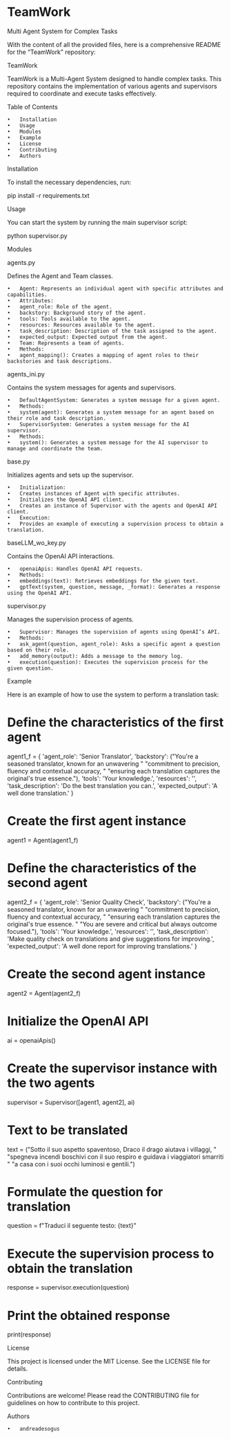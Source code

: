 # TeamWork
Multi Agent System for Complex Tasks


With the content of all the provided files, here is a comprehensive README for the “TeamWork” repository:

TeamWork

TeamWork is a Multi-Agent System designed to handle complex tasks. This repository contains the implementation of various agents and supervisors required to coordinate and execute tasks effectively.

Table of Contents

	•	Installation
	•	Usage
	•	Modules
	•	Example
	•	License
	•	Contributing
	•	Authors

Installation

To install the necessary dependencies, run:

pip install -r requirements.txt

Usage

You can start the system by running the main supervisor script:

python supervisor.py

Modules

agents.py

Defines the Agent and Team classes.

	•	Agent: Represents an individual agent with specific attributes and capabilities.
	•	Attributes:
	•	agent_role: Role of the agent.
	•	backstory: Background story of the agent.
	•	tools: Tools available to the agent.
	•	resources: Resources available to the agent.
	•	task_description: Description of the task assigned to the agent.
	•	expected_output: Expected output from the agent.
	•	Team: Represents a team of agents.
	•	Methods:
	•	agent_mapping(): Creates a mapping of agent roles to their backstories and task descriptions.

agents_ini.py

Contains the system messages for agents and supervisors.

	•	DefaultAgentSystem: Generates a system message for a given agent.
	•	Methods:
	•	system(agent): Generates a system message for an agent based on their role and task description.
	•	SupervisorSystem: Generates a system message for the AI supervisor.
	•	Methods:
	•	system(): Generates a system message for the AI supervisor to manage and coordinate the team.

base.py

Initializes agents and sets up the supervisor.

	•	Initialization:
	•	Creates instances of Agent with specific attributes.
	•	Initializes the OpenAI API client.
	•	Creates an instance of Supervisor with the agents and OpenAI API client.
	•	Execution:
	•	Provides an example of executing a supervision process to obtain a translation.

baseLLM_wo_key.py

Contains the OpenAI API interactions.

	•	openaiApis: Handles OpenAI API requests.
	•	Methods:
	•	embeddings(text): Retrieves embeddings for the given text.
	•	gptText(system, question, message, _format): Generates a response using the OpenAI API.

supervisor.py

Manages the supervision process of agents.

	•	Supervisor: Manages the supervision of agents using OpenAI’s API.
	•	Methods:
	•	ask_agent(question, agent_role): Asks a specific agent a question based on their role.
	•	add_memory(output): Adds a message to the memory log.
	•	execution(question): Executes the supervision process for the given question.

Example

Here is an example of how to use the system to perform a translation task:

# Define the characteristics of the first agent
agent1_f = {
    'agent_role': 'Senior Translator',
    'backstory': ("You're a seasoned translator, known for an unwavering "
                  "commitment to precision, fluency and contextual accuracy, "
                  "ensuring each translation captures the original's true essence."),
    'tools': 'Your knowledge.',
    'resources': '',
    'task_description': 'Do the best translation you can.',
    'expected_output': 'A well done translation.'
}

# Create the first agent instance
agent1 = Agent(agent1_f)

# Define the characteristics of the second agent
agent2_f = {
    'agent_role': 'Senior Quality Check',
    'backstory': ("You're a seasoned translator, known for an unwavering "
                  "commitment to precision, fluency and contextual accuracy, "
                  "ensuring each translation captures the original's true essence. "
                  "You are severe and critical but always outcome focused."),
    'tools': 'Your knowledge.',
    'resources': '',
    'task_description': 'Make quality check on translations and give suggestions for improving.',
    'expected_output': 'A well done report for improving translations.'
}

# Create the second agent instance
agent2 = Agent(agent2_f)

# Initialize the OpenAI API
ai = openaiApis()

# Create the supervisor instance with the two agents
supervisor = Supervisor([agent1, agent2], ai)

# Text to be translated
text = ("Sotto il suo aspetto spaventoso, Draco il drago aiutava i villaggi, "
        "spegneva incendi boschivi con il suo respiro e guidava i viaggiatori smarriti "
        "a casa con i suoi occhi luminosi e gentili.")

# Formulate the question for translation
question = f"Traduci il seguente testo: {text}"

# Execute the supervision process to obtain the translation
response = supervisor.execution(question)

# Print the obtained response
print(response)

License

This project is licensed under the MIT License. See the LICENSE file for details.

Contributing

Contributions are welcome! Please read the CONTRIBUTING file for guidelines on how to contribute to this project.

Authors

	•	andreadesogus
